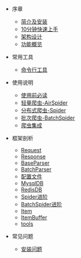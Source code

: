 * 序章
  * [简介及安装](README.md)
  * [10分钟快速上手](foreword/10分钟上手.md)
  * [架构设计](foreword/架构设计.md)
  * [功能概览](foreword/功能概览.md)

* 常用工具
  * [命令行工具](command/cmdline.md)

* 使用说明
  * [使用前必读](usage/使用前必读.md)
  * [轻量爬虫-AirSpider](usage/AirSpider.md)
  * [分布式爬虫-Spider](usage/Spider.md)
  * [批次爬虫-BatchSpider](usage/BatchSpider.md)
  * [爬虫集成](usage/爬虫集成.md)

* 框架剖析
  * [Request](source_code/Request.md)
  * [Response](source_code/Response.md)
  * [BaseParser](source_code/BaseParser.md)
  * [BatchParser](source_code/BatchParser.md)
  * [配置文件](source_code/配置文件.md)
  * [MysqlDB](source_code/MysqlDB.md)
  * [RedisDB](source_code/RedisDB.md)
  * [Spider进阶](source_code/Spider进阶.md)
  * [BatchSpider进阶](source_code/BatchSpider进阶.md)
  * [Item](source_code/Item.md)
  * [ItemBuffer](source_code/ItemBuffer.md)
  * [tools](source_code/tools.md)


* 常见问题
  * [安装问题](question/安装问题.md)